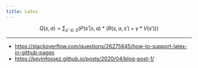 ```yaml
---
title: Latex
---
```




$$ Q(s,a) = \sum_{s'\in S}( P(s'|s,a) * ( R(s,a,s') + \gamma * V(s') ) )$$

---
* https://stackoverflow.com/questions/26275645/how-to-support-latex-in-github-pages
* https://kevinfossez.github.io/posts/2020/04/blog-post-1/